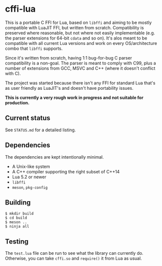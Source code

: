 # cffi-lua

This is a portable C FFI for Lua, based on `libffi` and aiming to be mostly
compatible with LuaJIT FFI, but written from scratch. Compatibility is
preserved where reasonable, but not where not easily implementable (e.g.
the parser extensions for 64-bit `cdata` and so on). It's alos meant to be
compatible with all current Lua versions and work on every OS/architecture
combo that `libffi` supports.

Since it's written from scratch, having 1:1 bug-for-bug C parser compatibility
is a non-goal. The parser is meant to comply with C99, plus a number of
extensions from GCC, MSVC and C++ (where it doesn't conflict with C).

The project was started because there isn't any FFI for standard Lua that's
as user friendly as LuaJIT's and doesn't have portability issues.

**This is currently a very rough work in progress and not suitable for production.**

## Current status

See `STATUS.md` for a detailed listing.

## Dependencies

The dependencies are kept intentionally minimal.

- A Unix-like system
- A C++ compiler supporting the right subset of C++14
- Lua 5.2 or newer
- `libffi`
- `meson`, `pkg-config`

## Building

```
$ mkdir build
$ cd build
$ meson ..
$ ninja all
```

## Testing

The `test.lua` file can be run to see what the library can currently do.
Otherwise, you can take `cffi.so` and `require()` it from Lua as usual.
